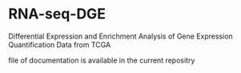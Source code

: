 # RNA-seq-DGE

Differential Expression and Enrichment Analysis of Gene Expression
Quantification Data from TCGA

file of documentation is available in the current repositry 

